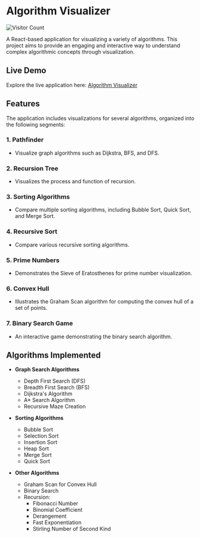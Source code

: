 # Algorithm Visualizer

![Visitor Count](https://visitor-badge.laobi.icu/badge?page_id=iamanujkumar.algorithm-visualizer)

A React-based application for visualizing a variety of algorithms. This project aims to provide an engaging and interactive way to understand complex algorithmic concepts through visualization.

## Live Demo

Explore the live application here: [Algorithm Visualizer](https://iamanujkumar.github.io/algorithm-visualizer/#/)

## Features

The application includes visualizations for several algorithms, organized into the following segments:

### 1. Pathfinder
- Visualize graph algorithms such as Dijkstra, BFS, and DFS.

### 2. Recursion Tree
- Visualizes the process and function of recursion.

### 3. Sorting Algorithms
- Compare multiple sorting algorithms, including Bubble Sort, Quick Sort, and Merge Sort.

### 4. Recursive Sort
- Compare various recursive sorting algorithms.

### 5. Prime Numbers
- Demonstrates the Sieve of Eratosthenes for prime number visualization.

### 6. Convex Hull
- Illustrates the Graham Scan algorithm for computing the convex hull of a set of points.

### 7. Binary Search Game
- An interactive game demonstrating the binary search algorithm.




## Algorithms Implemented

- **Graph Search Algorithms**
  - Depth First Search (DFS)
  - Breadth First Search (BFS)
  - Dijkstra's Algorithm
  - A* Search Algorithm
  - Recursive Maze Creation

- **Sorting Algorithms**
  - Bubble Sort
  - Selection Sort
  - Insertion Sort
  - Heap Sort
  - Merge Sort
  - Quick Sort

- **Other Algorithms**
  - Graham Scan for Convex Hull
  - Binary Search
  - Recursion:
    - Fibonacci Number
    - Binomial Coefficient
    - Derangement
    - Fast Exponentiation
    - Stirling Number of Second Kind

